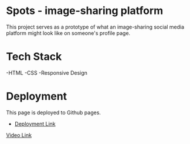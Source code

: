# Spots - image-sharing platform

This project serves as a prototype of what an image-sharing social media platform might look like on someone's profile page.

# Tech Stack

-HTML
-CSS
-Responsive Design

# Deployment

This page is deployed to Github pages.

- [Deployment Link](https://jackclarence.github.io/se_project_spots/)

[Video Link](https://drive.google.com/file/d/1Cct9NcZMdGZx69v7EPWmcnJqy7ov8nbx/view?usp=sharing)
